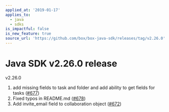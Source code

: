 ```yaml
---
applied_at: '2019-01-17'
applies_to:
  - java
  - sdks
is_impactful: false
is_new_feature: true
source_url: 'https://github.com/box/box-java-sdk/releases/tag/v2.26.0'
---
```


# Java SDK v2.26.0 release

v2.26.0
1. add missing fields to task and folder and add ability to get fields for tasks ([#677](https://github.com/box/box-java-sdk/pull/677))
2. Fixed typos in README.md ([#678](https://github.com/box/box-java-sdk/pull/678))
3. Add invite_email field to collaboration object ([#672](https://github.com/box/box-java-sdk/pull/672))